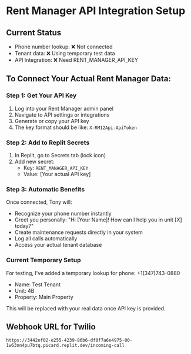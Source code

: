 # Rent Manager API Integration Setup

## Current Status
- Phone number lookup: ❌ Not connected
- Tenant data: ❌ Using temporary test data
- API Integration: ❌ Need RENT_MANAGER_API_KEY

## To Connect Your Actual Rent Manager Data:

### Step 1: Get Your API Key
1. Log into your Rent Manager admin panel
2. Navigate to API settings or integrations
3. Generate or copy your API key
4. The key format should be like: `X-RM12Api-ApiToken`

### Step 2: Add to Replit Secrets
1. In Replit, go to Secrets tab (lock icon)
2. Add new secret:
   - Key: `RENT_MANAGER_API_KEY`
   - Value: [Your actual API key]

### Step 3: Automatic Benefits
Once connected, Tony will:
- Recognize your phone number instantly
- Greet you personally: "Hi [Your Name]! How can I help you in unit [X] today?"
- Create maintenance requests directly in your system
- Log all calls automatically
- Access your actual tenant database

### Current Temporary Setup
For testing, I've added a temporary lookup for phone: +1(347)743-0880
- Name: Test Tenant
- Unit: 4B
- Property: Main Property

This will be replaced with your real data once API key is provided.

## Webhook URL for Twilio
```
https://3442ef02-e255-4239-86b6-df0f7a6e4975-00-1w63nn4pu7btq.picard.replit.dev/incoming-call
```